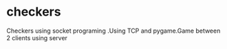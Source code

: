 ﻿# checkers

Checkers using socket programing .Using TCP and pygame.Game between 2 clients using server
